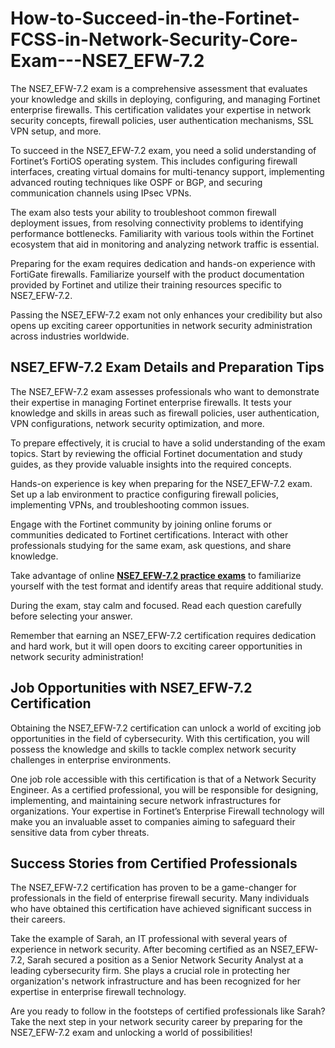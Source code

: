 # How-to-Succeed-in-the-Fortinet-FCSS-in-Network-Security-Core-Exam---NSE7_EFW-7.2 
The NSE7_EFW-7.2 exam is a comprehensive assessment that evaluates your knowledge and skills in deploying, configuring, and managing Fortinet enterprise firewalls. This certification validates your expertise in network security concepts, firewall policies, user authentication mechanisms, SSL VPN setup, and more.

To succeed in the NSE7_EFW-7.2 exam, you need a solid understanding of Fortinet’s FortiOS operating system. This includes configuring firewall interfaces, creating virtual domains for multi-tenancy support, implementing advanced routing techniques like OSPF or BGP, and securing communication channels using IPsec VPNs.

The exam also tests your ability to troubleshoot common firewall deployment issues, from resolving connectivity problems to identifying performance bottlenecks. Familiarity with various tools within the Fortinet ecosystem that aid in monitoring and analyzing network traffic is essential.

Preparing for the exam requires dedication and hands-on experience with FortiGate firewalls. Familiarize yourself with the product documentation provided by Fortinet and utilize their training resources specific to NSE7_EFW-7.2.

Passing the NSE7_EFW-7.2 exam not only enhances your credibility but also opens up exciting career opportunities in network security administration across industries worldwide.

## NSE7_EFW-7.2 Exam Details and Preparation Tips

The NSE7_EFW-7.2 exam assesses professionals who want to demonstrate their expertise in managing Fortinet enterprise firewalls. It tests your knowledge and skills in areas such as firewall policies, user authentication, VPN configurations, network security optimization, and more.

To prepare effectively, it is crucial to have a solid understanding of the exam topics. Start by reviewing the official Fortinet documentation and study guides, as they provide valuable insights into the required concepts.

Hands-on experience is key when preparing for the NSE7_EFW-7.2 exam. Set up a lab environment to practice configuring firewall policies, implementing VPNs, and troubleshooting common issues.

Engage with the Fortinet community by joining online forums or communities dedicated to Fortinet certifications. Interact with other professionals studying for the same exam, ask questions, and share knowledge.

Take advantage of online **[NSE7_EFW-7.2 practice exams](https://www.dumpsinfo.com/exam/nse7_efw-7-2/)** to familiarize yourself with the test format and identify areas that require additional study.

During the exam, stay calm and focused. Read each question carefully before selecting your answer.

Remember that earning an NSE7_EFW-7.2 certification requires dedication and hard work, but it will open doors to exciting career opportunities in network security administration!

## Job Opportunities with NSE7_EFW-7.2 Certification

Obtaining the NSE7_EFW-7.2 certification can unlock a world of exciting job opportunities in the field of cybersecurity. With this certification, you will possess the knowledge and skills to tackle complex network security challenges in enterprise environments.

One job role accessible with this certification is that of a Network Security Engineer. As a certified professional, you will be responsible for designing, implementing, and maintaining secure network infrastructures for organizations. Your expertise in Fortinet’s Enterprise Firewall technology will make you an invaluable asset to companies aiming to safeguard their sensitive data from cyber threats.

## Success Stories from Certified Professionals

The NSE7_EFW-7.2 certification has proven to be a game-changer for professionals in the field of enterprise firewall security. Many individuals who have obtained this certification have achieved significant success in their careers.

Take the example of Sarah, an IT professional with several years of experience in network security. After becoming certified as an NSE7_EFW-7.2, Sarah secured a position as a Senior Network Security Analyst at a leading cybersecurity firm. She plays a crucial role in protecting her organization's network infrastructure and has been recognized for her expertise in enterprise firewall technology.

Are you ready to follow in the footsteps of certified professionals like Sarah? Take the next step in your network security career by preparing for the NSE7_EFW-7.2 exam and unlocking a world of possibilities!
